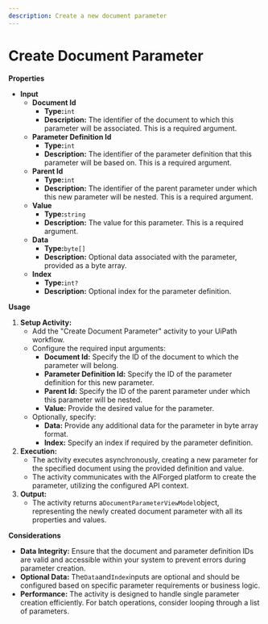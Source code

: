 ```yaml
---
description: Create a new document parameter
---
```


# Create Document Parameter

**Properties**

* **Input**
  * **Document Id**
    * **Type:**`int`
    * **Description:** The identifier of the document to which this parameter will be associated. This is a required argument.
  * **Parameter Definition Id**
    * **Type:**`int`
    * **Description:** The identifier of the parameter definition that this parameter will be based on. This is a required argument.
  * **Parent Id**
    * **Type:**`int`
    * **Description:** The identifier of the parent parameter under which this new parameter will be nested. This is a required argument.
  * **Value**
    * **Type:**`string`
    * **Description:** The value for this parameter. This is a required argument.
  * **Data**
    * **Type:**`byte[]`
    * **Description:** Optional data associated with the parameter, provided as a byte array.
  * **Index**
    * **Type:**`int?`
    * **Description:** Optional index for the parameter definition.

**Usage**

1. **Setup Activity:**
   * Add the "Create Document Parameter" activity to your UiPath workflow.
   * Configure the required input arguments:
     * **Document Id:** Specify the ID of the document to which the parameter will belong.
     * **Parameter Definition Id:** Specify the ID of the parameter definition for this new parameter.
     * **Parent Id:** Specify the ID of the parent parameter under which this parameter will be nested.
     * **Value:** Provide the desired value for the parameter.
   * Optionally, specify:
     * **Data:** Provide any additional data for the parameter in byte array format.
     * **Index:** Specify an index if required by the parameter definition.
2. **Execution:**
   * The activity executes asynchronously, creating a new parameter for the specified document using the provided definition and value.
   * The activity communicates with the AIForged platform to create the parameter, utilizing the configured API context.
3. **Output:**
   * The activity returns a`DocumentParameterViewModel`object, representing the newly created document parameter with all its properties and values.

**Considerations**

* **Data Integrity:** Ensure that the document and parameter definition IDs are valid and accessible within your system to prevent errors during parameter creation.
* **Optional Data:** The`Data`and`Index`inputs are optional and should be configured based on specific parameter requirements or business logic.
* **Performance:** The activity is designed to handle single parameter creation efficiently. For batch operations, consider looping through a list of parameters.
